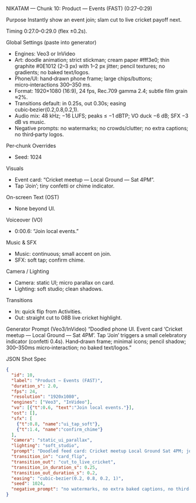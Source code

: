 NIKATAM — Chunk 10: Product — Events (FAST) (0:27–0:29)

Purpose
Instantly show an event join; slam cut to live cricket payoff next.

Timing
0:27.0–0:29.0 (flex ±0.2s).

Global Settings (paste into generator)
- Engines: Veo3 or InVideo
- Art: doodle animation; strict stickman; cream paper #fff3e0; thin graphite #0E1012 (2–3 px) with 1–2 px jitter; pencil textures; no gradients; no baked text/logos.
- Phone/UI: hand‑drawn phone frame; large chips/buttons; micro‑interactions 300–350 ms.
- Format: 1920×1080 (16:9), 24 fps, Rec.709 gamma 2.4; subtle film grain ≈2%.
- Transitions default: in 0.25s, out 0.30s; easing cubic‑bezier(0.2,0.8,0.2,1).
- Audio mix: 48 kHz; −16 LUFS; peaks ≤ −1 dBTP; VO duck −6 dB; SFX −3 dB vs music.
- Negative prompts: no watermarks; no crowds/clutter; no extra captions; no third‑party logos.

Per‑chunk Overrides
- Seed: 1024

Visuals
- Event card: “Cricket meetup — Local Ground — Sat 4PM”.
- Tap ‘Join’; tiny confetti or chime indicator.

On-screen Text (OST)
- None beyond UI.

Voiceover (VO)
- 0:00.6: “Join local events.”

Music & SFX
- Music: continuous; small accent on join.
- SFX: soft tap; confirm chime.

Camera / Lighting
- Camera: static UI; micro parallax on card.
- Lighting: soft studio; clean shadows.

Transitions
- In: quick flip from Activities.
- Out: straight cut to 08B live cricket highlight.

Generator Prompt (Veo3/InVideo)
“Doodled phone UI. Event card ‘Cricket meetup — Local Ground — Sat 4PM’. Tap ‘Join’ triggers a small celebratory indicator (confetti 0.4s). Hand‑drawn frame; minimal icons; pencil shadow; 300–350ms micro‑interaction; no baked text/logos.”

JSON Shot Spec
```json
{
  "id": 10,
  "label": "Product — Events (FAST)",
  "duration_s": 2.0,
  "fps": 24,
  "resolution": "1920x1080",
  "engines": ["Veo3", "InVideo"],
  "vo": [{"t":0.6, "text":"Join local events."}],
  "ost": [],
  "sfx": [
    {"t":0.8, "name":"ui_tap_soft"},
    {"t":1.4, "name":"confirm_chime"}
  ],
  "camera": "static_ui_parallax",
  "lighting": "soft_studio",
  "prompt": "Doodled feed card: Cricket meetup Local Ground Sat 4PM; join tap; minimal UI; no baked text.",
  "transition_in": "card_flip",
  "transition_out": "cut_to_live_cricket",
  "transition_in_duration_s": 0.25,
  "transition_out_duration_s": 0.2,
  "easing": "cubic-bezier(0.2, 0.8, 0.2, 1)",
  "seed": 1024,
  "negative_prompt": "no watermarks, no extra baked captions, no third-party logos"
}
```


